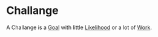 # Challange

A Challange is a [Goal](60058.md) with little [Likelihood](600031.md) or a lot of [Work](60036.md).
